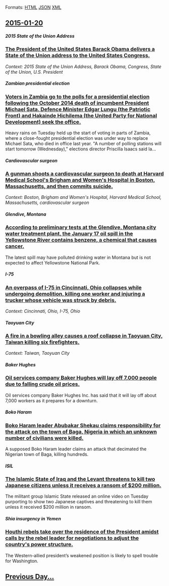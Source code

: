 
Formats: [HTML](2015/01/20/index.html)  [JSON](2015/01/20/index.json)  [XML](2015/01/20/index.xml)  

## [2015-01-20](/news/2015/01/20/index.md)

##### 2015 State of the Union Address
### [The President of the United States Barack Obama delivers a State of the Union address to the United States Congress. ](/news/2015/01/20/the-president-of-the-united-states-barack-obama-delivers-a-state-of-the-union-address-to-the-united-states-congress.md)
_Context: 2015 State of the Union Address, Barack Obama, Congress, State of the Union, U.S. President_

##### Zambian presidential election
### [Voters in Zambia go to the polls for a presidential election following the October 2014 death of incumbent President Michael Sata. Defence Minister Edgar Lungu (the Patriotic Front) and Hakainde Hichilema (the United Party for National Development) seek the office. ](/news/2015/01/20/voters-in-zambia-go-to-the-polls-for-a-presidential-election-following-the-october-2014-death-of-incumbent-president-michael-sata-defence-m.md)
Heavy rains on Tuesday held up the start of voting in parts of Zambia, where a close-fought presidential election was under way to replace Michael Sata, who died in office last year. &quot;A number of polling stations will start tomorrow (Wednesday),&quot; elections director Priscilla Isaacs said la...

##### Cardiovascular surgeon
### [A gunman shoots a cardiovascular surgeon to death at Harvard Medical School's Brigham and Women's Hospital in Boston, Massachusetts, and then commits suicide. ](/news/2015/01/20/a-gunman-shoots-a-cardiovascular-surgeon-to-death-at-harvard-medical-school-s-brigham-and-women-s-hospital-in-boston-massachusetts-and-the.md)
_Context: Boston, Brigham and Women's Hospital, Harvard Medical School, Massachusetts, cardiovascular surgeon_

##### Glendive, Montana
### [According to preliminary tests at the Glendive, Montana city water treatment plant, the January 17 oil spill in the Yellowstone River contains benzene, a chemical that causes cancer. ](/news/2015/01/20/according-to-preliminary-tests-at-the-glendive-montana-city-water-treatment-plant-the-january-17-oil-spill-in-the-yellowstone-river-contai.md)
The latest spill may have polluted drinking water in Montana but is not expected to affect Yellowstone National Park.

##### I-75
### [An overpass of I-75 in Cincinnati, Ohio collapses while undergoing demolition, killing one worker and injuring a trucker whose vehicle was struck by debris. ](/news/2015/01/20/an-overpass-of-i-75-in-cincinnati-ohio-collapses-while-undergoing-demolition-killing-one-worker-and-injuring-a-trucker-whose-vehicle-was-s.md)
_Context: Cincinnati, Ohio, I-75, Ohio_

##### Taoyuan City
### [A fire in a bowling alley causes a roof collapse in Taoyuan City, Taiwan killing six firefighters. ](/news/2015/01/20/a-fire-in-a-bowling-alley-causes-a-roof-collapse-in-taoyuan-city-taiwan-killing-six-firefighters.md)
_Context: Taiwan, Taoyuan City_

##### Baker Hughes
### [Oil services company Baker Hughes will lay off 7,000 people due to falling crude oil prices. ](/news/2015/01/20/oil-services-company-baker-hughes-will-lay-off-7-000-people-due-to-falling-crude-oil-prices.md)
Oil services company Baker Hughes Inc. has said that it will lay off about 7,000 workers as it prepares for a downturn. 

##### Boko Haram
### [Boko Haram leader Abubakar Shekau claims responsibility for the attack on the town of Baga, Nigeria in which an unknown number of civilians were killed. ](/news/2015/01/20/boko-haram-leader-abubakar-shekau-claims-responsibility-for-the-attack-on-the-town-of-baga-nigeria-in-which-an-unknown-number-of-civilians.md)
A supposed Boko Haram leader claims an attack that decimated the Nigerian town of Baga, killing hundreds.

##### ISIL
### [The Islamic State of Iraq and the Levant threatens to kill two Japanese citizens unless it receives a ransom of $200 million. ](/news/2015/01/20/the-islamic-state-of-iraq-and-the-levant-threatens-to-kill-two-japanese-citizens-unless-it-receives-a-ransom-of-200-million.md)
The militant group Islamic State released an online video on Tuesday purporting to show two Japanese captives and threatening to kill them unless it received $200 million in ransom.

##### Shia insurgency in Yemen
### [Houthi rebels take over the residence of the President amidst calls by the rebel leader for negotiations to adjust the country's power structure. ](/news/2015/01/20/houthi-rebels-take-over-the-residence-of-the-president-amidst-calls-by-the-rebel-leader-for-negotiations-to-adjust-the-country-s-power-struc.md)
The Western-allied president&rsquo;s weakened position is likely to spell trouble for Washington.

## [Previous Day...](/news/2015/01/19/index.md)

